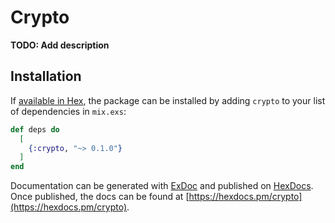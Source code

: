 # Crypto

**TODO: Add description**

## Installation

If [available in Hex](https://hex.pm/docs/publish), the package can be installed
by adding `crypto` to your list of dependencies in `mix.exs`:

```elixir
def deps do
  [
    {:crypto, "~> 0.1.0"}
  ]
end
```

Documentation can be generated with [ExDoc](https://github.com/elixir-lang/ex_doc)
and published on [HexDocs](https://hexdocs.pm). Once published, the docs can
be found at [https://hexdocs.pm/crypto](https://hexdocs.pm/crypto).

